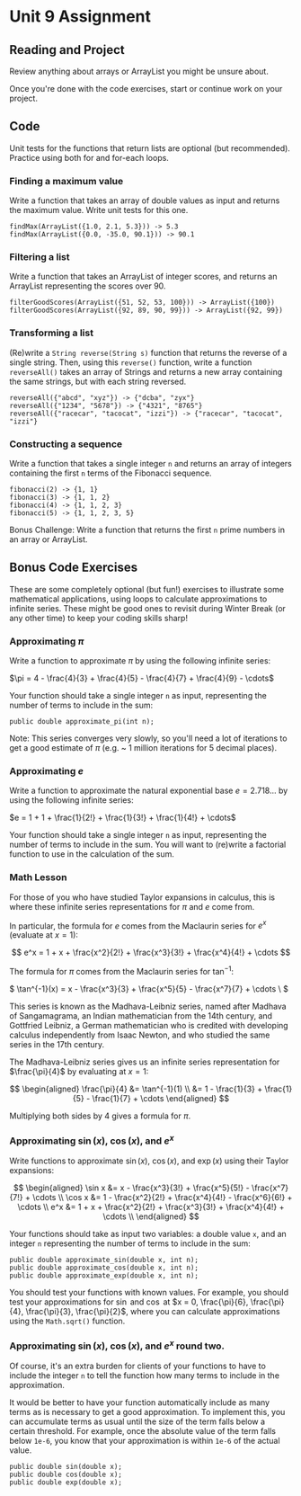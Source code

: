 # Unit 9 Assignment

## Reading and Project

Review anything about arrays or ArrayList you might be unsure about.

Once you're done with the code exercises, start or continue work on
your project.

## Code

Unit tests for the functions that return lists are optional (but
recommended).  Practice using both for and for-each loops.

### Finding a maximum value

Write a function that takes an array of double values as input and returns
the maximum value.  Write unit tests for this one.

```
findMax(ArrayList({1.0, 2.1, 5.3})) -> 5.3
findMax(ArrayList({0.0, -35.0, 90.1})) -> 90.1
```

### Filtering a list

Write a function that takes an ArrayList of integer scores, and returns
an ArrayList representing the scores over 90.

```
filterGoodScores(ArrayList({51, 52, 53, 100})) -> ArrayList({100})
filterGoodScores(ArrayList({92, 89, 90, 99})) -> ArrayList({92, 99})
```

### Transforming a list 

(Re)write a `String reverse(String s)` function that returns the reverse of a
single string.  Then, using this `reverse()` function,  write a function
`reverseAll()` takes an array of Strings and returns a new array containing the
same strings, but with each string reversed. 

```
reverseAll({"abcd", "xyz"}) -> {"dcba", "zyx"}
reverseAll({"1234", "5678"}) -> {"4321", "8765"}
reverseAll({"racecar", "tacocat", "izzi"}) -> {"racecar", "tacocat", "izzi"}
```

### Constructing a sequence

Write a function that takes a single integer `n` and returns an array of integers
containing the first `n` terms of the Fibonacci sequence.

```
fibonacci(2) -> {1, 1}
fibonacci(3) -> {1, 1, 2}
fibonacci(4) -> {1, 1, 2, 3}
fibonacci(5) -> {1, 1, 2, 3, 5}
```

Bonus Challenge:  Write a function that returns the first `n` prime numbers in
an array or ArrayList.


## Bonus Code Exercises

These are some completely optional (but fun!) exercises to illustrate some
mathematical applications, using loops to calculate approximations to infinite
series.  These might be good ones to revisit during Winter Break (or any other
time) to keep your coding skills sharp!


### Approximating $\pi$

Write a function to approximate $\pi$ by using the following infinite
series:  

$\pi = 4 - \frac{4}{3} + \frac{4}{5} - \frac{4}{7} + \frac{4}{9} - \cdots$

Your function should take a single integer `n` as input, representing the
number of terms to include in the sum:

`public double approximate_pi(int n);`

Note: This series converges very slowly, so you'll need a lot of iterations to 
get a good estimate of $\pi$ (e.g. ~ 1 million iterations for 5 decimal places).


### Approximating $e$

Write a function to approximate the natural exponential base $e = 2.718...$ by
using the following infinite series:

$e = 1 + 1 + \frac{1}{2!} + \frac{1}{3!} + \frac{1}{4!} + \cdots$

Your function should take a single integer `n` as input, representing the
number of terms to include in the sum.  You will want to (re)write a factorial
function to use in the calculation of the sum.


### Math Lesson

For those of you who have studied Taylor expansions in calculus, this is where
these infinite series representations for $\pi$ and $e$ come from.

In particular, the formula for $e$ comes from the Maclaurin series for $e^x$
(evaluate at $x=1$):

$$
e^x = 1 + x + \frac{x^2}{2!} + \frac{x^3}{3!} + \frac{x^4}{4!} + \cdots
$$

The formula for $\pi$ comes from the Maclaurin series for $\tan^{-1}$:

$
\tan^{-1}(x) = x - \frac{x^3}{3} + \frac{x^5}{5} - \frac{x^7}{7} + \cdots \\
$

This series is known as the Madhava-Leibniz series, named after Madhava of
Sangamagrama, an Indian mathematician from the 14th century, and Gottfried
Leibniz, a German mathematician who is credited with developing calculus
independently from Isaac Newton, and who studied the same series in the 17th
century.

The Madhava-Leibniz series gives us an infinite series representation for
$\frac{\pi}{4}$ by evaluating at $x=1$:

$$ 
\begin{aligned}
\frac{\pi}{4}   &= \tan^{-1}(1) \\
                &= 1 - \frac{1}{3} + \frac{1}{5} - \frac{1}{7} + \cdots
\end{aligned} 
$$ 

Multiplying both sides by 4 gives a formula for $\pi$.


### Approximating $\sin(x)$, $\cos(x)$, and $e^x$

Write functions to approximate $\sin(x)$, $\cos(x)$, and $\exp(x)$ using their
Taylor expansions:

$$
\begin{aligned}
\sin x &= x - \frac{x^3}{3!} + \frac{x^5}{5!} - \frac{x^7}{7!} + \cdots \\
\cos x &= 1 - \frac{x^2}{2!} + \frac{x^4}{4!} - \frac{x^6}{6!} + \cdots \\
e^x     &= 1 + x + \frac{x^2}{2!} + \frac{x^3}{3!} + \frac{x^4}{4!} + \cdots \\
\end{aligned}
$$

Your functions should take as input two variables: a double value `x`, and an
integer `n` representing the number of terms to include in the sum:

```
public double approximate_sin(double x, int n);  
public double approximate_cos(double x, int n);  
public double approximate_exp(double x, int n);  
```

You should test your functions with known values.  For example, you should test
your approximations for $\sin$ and $\cos$ at $x = 0, \frac{\pi}{6},
\frac{\pi}{4}, \frac{\pi}{3}, \frac{\pi}{2}$, where you can calculate
approximations using the `Math.sqrt()` function.


### Approximating $\sin(x)$, $\cos(x)$, and $e^x$ round two.

Of course, it's an extra burden for clients of your functions to have to
include the integer `n` to tell the function how many terms to include in the
approximation.  

It would be better to have your function automatically include as many terms as
is necessary to get a good approximation.  To implement this, you can
accumulate terms as usual until the size of the term falls below a certain
threshold.  For example, once the absolute value of the term falls below
`1e-6`, you know that your approximation is within `1e-6` of the actual value.


```
public double sin(double x);  
public double cos(double x);  
public double exp(double x);  
```


